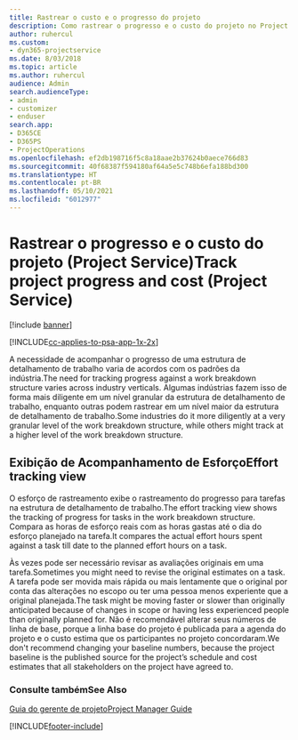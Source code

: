 ```yaml
---
title: Rastrear o custo e o progresso do projeto
description: Como rastrear o progresso e o custo do projeto no Project Service
author: ruhercul
ms.custom:
- dyn365-projectservice
ms.date: 8/03/2018
ms.topic: article
ms.author: ruhercul
audience: Admin
search.audienceType:
- admin
- customizer
- enduser
search.app:
- D365CE
- D365PS
- ProjectOperations
ms.openlocfilehash: ef2db198716f5c8a18aae2b37624b0aece766d83
ms.sourcegitcommit: 40f68387f594180af64a5e5c748b6efa188bd300
ms.translationtype: HT
ms.contentlocale: pt-BR
ms.lasthandoff: 05/10/2021
ms.locfileid: "6012977"
---
```

# <a name="track-project-progress-and-cost-project-service"></a><span data-ttu-id="d77d7-103">Rastrear o progresso e o custo do projeto (Project Service)</span><span class="sxs-lookup"><span data-stu-id="d77d7-103">Track project progress and cost (Project Service)</span></span>

[!include [banner](../includes/psa-now-project-operations.md)]

[!INCLUDE[cc-applies-to-psa-app-1x-2x](../includes/cc-applies-to-psa-app-1x-2x.md)]

<span data-ttu-id="d77d7-104">A necessidade de acompanhar o progresso de uma estrutura de detalhamento de trabalho varia de acordos com os padrões da indústria.</span><span class="sxs-lookup"><span data-stu-id="d77d7-104">The need for tracking progress against a work breakdown structure varies across industry verticals.</span></span> <span data-ttu-id="d77d7-105">Algumas indústrias fazem isso de forma mais diligente em um nível granular da estrutura de detalhamento de trabalho, enquanto outras podem rastrear em um nível maior da estrutura de detalhamento de trabalho.</span><span class="sxs-lookup"><span data-stu-id="d77d7-105">Some industries do it more diligently at a very granular level of the work breakdown structure, while others might track at a higher level of the work breakdown structure.</span></span>  
  
## <a name="effort-tracking-view"></a><span data-ttu-id="d77d7-106">Exibição de Acompanhamento de Esforço</span><span class="sxs-lookup"><span data-stu-id="d77d7-106">Effort tracking view</span></span>  
<span data-ttu-id="d77d7-107">O esforço de rastreamento exibe o rastreamento do progresso para tarefas na estrutura de detalhamento de trabalho.</span><span class="sxs-lookup"><span data-stu-id="d77d7-107">The effort tracking view shows the tracking of progress for tasks in the work breakdown structure.</span></span> <span data-ttu-id="d77d7-108">Compara as horas de esforço reais com as horas gastas até o dia do esforço planejado na tarefa.</span><span class="sxs-lookup"><span data-stu-id="d77d7-108">It compares the actual effort hours spent against a task till date to the planned effort hours on a task.</span></span>  
  
<span data-ttu-id="d77d7-109">Às vezes pode ser necessário revisar as avaliações originais em uma tarefa.</span><span class="sxs-lookup"><span data-stu-id="d77d7-109">Sometimes you might need to revise the original estimates on a task.</span></span> <span data-ttu-id="d77d7-110">A tarefa pode ser movida mais rápida ou mais lentamente que o original por conta das alterações no escopo ou ter uma pessoa menos experiente que a original planejada.</span><span class="sxs-lookup"><span data-stu-id="d77d7-110">The task might be moving faster or slower than originally anticipated because of changes in scope or having less experienced people than originally planned for.</span></span> <span data-ttu-id="d77d7-111">Não é recomendável alterar seus números de linha de base, porque a linha base do projeto é publicada para a agenda do projeto e o custo estima que os participantes no projeto concordaram.</span><span class="sxs-lookup"><span data-stu-id="d77d7-111">We don't recommend changing your baseline numbers, because the project baseline is the published source for the project’s schedule and cost estimates that all stakeholders on the project have agreed to.</span></span>  
  
### <a name="see-also"></a><span data-ttu-id="d77d7-112">Consulte também</span><span class="sxs-lookup"><span data-stu-id="d77d7-112">See Also</span></span>  
 [<span data-ttu-id="d77d7-113">Guia do gerente de projeto</span><span class="sxs-lookup"><span data-stu-id="d77d7-113">Project Manager Guide</span></span>](../psa/project-manager-guide.md)


[!INCLUDE[footer-include](../includes/footer-banner.md)]